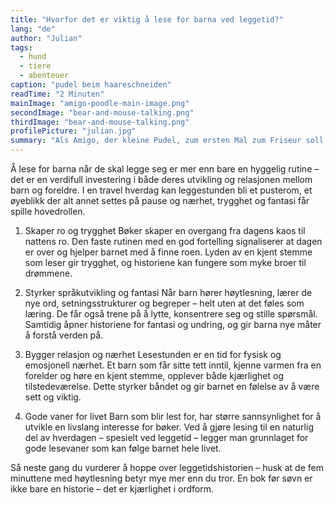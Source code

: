 ```yaml
---
title: "Hvorfor det er viktig å lese for barna ved leggetid?"
lang: "de"
author: "Julian"
tags:
  - hund
  - tiere
  - abenteuer
caption: "pudel beim haareschneiden"
readTime: "2 Minuten"
mainImage: "amigo-poodle-main-image.png"
secondImage: "bear-and-mouse-talking.png"
thirdImage: "bear-and-mouse-talking.png"
profilePicture: "julian.jpg"
summary: "Als Amigo, der kleine Pudel, zum ersten Mal zum Friseur soll, beginnt für ihn ein ungewohntes und aufregendes Abenteuer."
---
```


Å lese for barna når de skal legge seg er mer enn bare en hyggelig rutine – det er en verdifull investering i både deres utvikling og relasjonen mellom barn og foreldre. I en travel hverdag kan leggestunden bli et pusterom, et øyeblikk der alt annet settes på pause og nærhet, trygghet og fantasi får spille hovedrollen.

1. Skaper ro og trygghet
   Bøker skaper en overgang fra dagens kaos til nattens ro. Den faste rutinen med en god fortelling signaliserer at dagen er over og hjelper barnet med å finne roen. Lyden av en kjent stemme som leser gir trygghet, og historiene kan fungere som myke broer til drømmene.

2. Styrker språkutvikling og fantasi
   Når barn hører høytlesning, lærer de nye ord, setningsstrukturer og begreper – helt uten at det føles som læring. De får også trene på å lytte, konsentrere seg og stille spørsmål. Samtidig åpner historiene for fantasi og undring, og gir barna nye måter å forstå verden på.

3. Bygger relasjon og nærhet
   Lesestunden er en tid for fysisk og emosjonell nærhet. Et barn som får sitte tett inntil, kjenne varmen fra en forelder og høre en kjent stemme, opplever både kjærlighet og tilstedeværelse. Dette styrker båndet og gir barnet en følelse av å være sett og viktig.

4. Gode vaner for livet
   Barn som blir lest for, har større sannsynlighet for å utvikle en livslang interesse for bøker. Ved å gjøre lesing til en naturlig del av hverdagen – spesielt ved leggetid – legger man grunnlaget for gode lesevaner som kan følge barnet hele livet.

Så neste gang du vurderer å hoppe over leggetidshistorien – husk at de fem minuttene med høytlesning betyr mye mer enn du tror. En bok før søvn er ikke bare en historie – det er kjærlighet i ordform.
